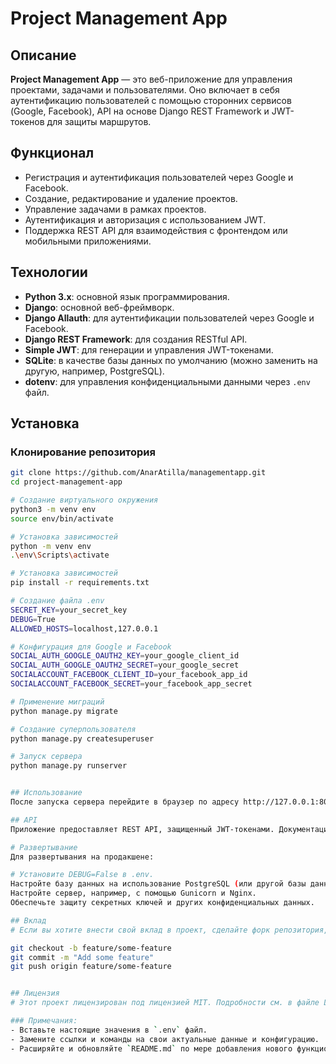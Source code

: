 # Project Management App

## Описание

**Project Management App** — это веб-приложение для управления проектами, задачами и пользователями. Оно включает в себя аутентификацию пользователей с помощью сторонних сервисов (Google, Facebook), API на основе Django REST Framework и JWT-токенов для защиты маршрутов.

## Функционал

- Регистрация и аутентификация пользователей через Google и Facebook.
- Создание, редактирование и удаление проектов.
- Управление задачами в рамках проектов.
- Аутентификация и авторизация с использованием JWT.
- Поддержка REST API для взаимодействия с фронтендом или мобильными приложениями.

## Технологии

- **Python 3.x**: основной язык программирования.
- **Django**: основной веб-фреймворк.
- **Django Allauth**: для аутентификации пользователей через Google и Facebook.
- **Django REST Framework**: для создания RESTful API.
- **Simple JWT**: для генерации и управления JWT-токенами.
- **SQLite**: в качестве базы данных по умолчанию (можно заменить на другую, например, PostgreSQL).
- **dotenv**: для управления конфиденциальными данными через `.env` файл.

## Установка

### Клонирование репозитория

```bash
git clone https://github.com/AnarAtilla/managementapp.git
cd project-management-app

# Создание виртуального окружения
python3 -m venv env
source env/bin/activate

# Установка зависимостей
python -m venv env
.\env\Scripts\activate

# Установка зависимостей
pip install -r requirements.txt

# Создание файла .env
SECRET_KEY=your_secret_key
DEBUG=True
ALLOWED_HOSTS=localhost,127.0.0.1

# Конфигурация для Google и Facebook
SOCIAL_AUTH_GOOGLE_OAUTH2_KEY=your_google_client_id
SOCIAL_AUTH_GOOGLE_OAUTH2_SECRET=your_google_secret
SOCIALACCOUNT_FACEBOOK_CLIENT_ID=your_facebook_app_id
SOCIALACCOUNT_FACEBOOK_SECRET=your_facebook_app_secret

# Применение миграций
python manage.py migrate

# Создание суперпользователя
python manage.py createsuperuser

# Запуск сервера
python manage.py runserver


## Использование
После запуска сервера перейдите в браузер по адресу http://127.0.0.1:8000/ для доступа к приложению.

## API
Приложение предоставляет REST API, защищенный JWT-токенами. Документация API доступна через /api/docs/.

# Развертывание
Для развертывания на продакшене:

# Установите DEBUG=False в .env.
Настройте базу данных на использование PostgreSQL (или другой базы данных, подходящей для продакшена).
Настройте сервер, например, с помощью Gunicorn и Nginx.
Обеспечьте защиту секретных ключей и других конфиденциальных данных.

## Вклад
# Если вы хотите внести свой вклад в проект, сделайте форк репозитория, создайте ветку для ваших изменений, а затем отправьте pull request.

git checkout -b feature/some-feature
git commit -m "Add some feature"
git push origin feature/some-feature


## Лицензия
# Этот проект лицензирован под лицензией MIT. Подробности см. в файле LICENSE.

### Примечания:
- Вставьте настоящие значения в `.env` файл.
- Замените ссылки и команды на свои актуальные данные и конфигурацию.
- Расширяйте и обновляйте `README.md` по мере добавления нового функционала и изменений в проект.
